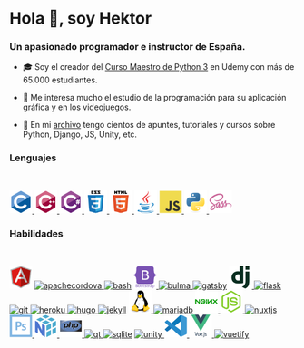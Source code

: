 <h1 align="left">Hola 👋, soy Hektor</h1>
<h3 align="left">Un apasionado programador e instructor de España.</h3>

- 🎓 Soy el creador del [Curso Maestro de Python 3](https://www.hektorprofe.net/cupon/python) en Udemy con más de 65.000 estudiantes.

- 🌱 Me interesa mucho el estudio de la programación para su aplicación gráfica y en los videojuegos.

- 📝 En mi [archivo](https://docs.hektorprofe.net/) tengo cientos de apuntes, tutoriales y cursos sobre Python, Django, JS, Unity, etc.

<!-- - 👨‍💻 Mis proyectos personales se pueden encontrar en mi [portafolio](https://hektor.dev/portafolio).

- 📝 Desde hace poco estoy publicando lo que se me ocurre en mi [blog](https://hektor.dev/). -->

<h3 align="left">Lenguajes</h3><br />
<p align="left">
    <a href="https://www.cprogramming.com/" target="_blank"> <img
            src="https://raw.githubusercontent.com/devicons/devicon/master/icons/c/c-original.svg" alt="c" width="40"
            height="40" /> </a>
    <a href="https://www.w3schools.com/cpp/" target="_blank"> <img
            src="https://raw.githubusercontent.com/devicons/devicon/master/icons/cplusplus/cplusplus-original.svg"
            alt="cplusplus" width="40" height="40" /> </a>
    <a href="https://www.w3schools.com/cs/" target="_blank"> <img
            src="https://raw.githubusercontent.com/devicons/devicon/master/icons/csharp/csharp-original.svg"
            alt="csharp" width="40" height="40" /> </a>
    <a href="https://www.w3schools.com/css/" target="_blank"> <img
            src="https://raw.githubusercontent.com/devicons/devicon/master/icons/css3/css3-original-wordmark.svg"
            alt="css3" width="40" height="40" /> </a>
    <a href="https://www.w3.org/html/" target="_blank"> <img
            src="https://raw.githubusercontent.com/devicons/devicon/master/icons/html5/html5-original-wordmark.svg"
            alt="html5" width="40" height="40" /> </a>
    <a href="https://www.java.com" target="_blank"> <img
            src="https://raw.githubusercontent.com/devicons/devicon/master/icons/java/java-original.svg" alt="java"
            width="40" height="40" /> </a>
    <a href="https://developer.mozilla.org/en-US/docs/Web/JavaScript" target="_blank"> <img
            src="https://raw.githubusercontent.com/devicons/devicon/master/icons/javascript/javascript-original.svg"
            alt="javascript" width="40" height="40" /> </a>
    <a href="https://www.python.org" target="_blank"> <img
            src="https://raw.githubusercontent.com/devicons/devicon/master/icons/python/python-original.svg"
            alt="python" width="40" height="40" /> </a>
    <a href="https://sass-lang.com" target="_blank"> <img
            src="https://raw.githubusercontent.com/devicons/devicon/master/icons/sass/sass-original.svg" alt="sass"
            width="40" height="40" /> </a>
</p>

<h3 align="left">Habilidades</h3><br />
<p align="left">
    <a href="https://angular.io" target="_blank"> <img
            src="https://raw.githubusercontent.com/devicons/devicon/master/icons/angularjs/angularjs-original.svg"
            alt="angularjs" width="40" height="40" /></a>
    <a href="https://cordova.apache.org/" target="_blank"> <img
            src="https://www.vectorlogo.zone/logos/apache_cordova/apache_cordova-icon.svg" alt="apachecordova"
            width="40" height="40" /> </a>
    <a href="https://www.gnu.org/software/bash/" target="_blank"> <img
            src="https://www.vectorlogo.zone/logos/gnu_bash/gnu_bash-icon.svg" alt="bash" width="40" height="40" /></a>
    <a href="https://getbootstrap.com" target="_blank"> <img
            src="https://raw.githubusercontent.com/devicons/devicon/master/icons/bootstrap/bootstrap-plain-wordmark.svg"
            alt="bootstrap" width="40" height="40" /> </a>
    <a href="https://bulma.io/" target="_blank"> <img
            src="https://raw.githubusercontent.com/gilbarbara/logos/804dc257b59e144eaca5bc6ffd16949752c6f789/logos/bulma.svg"
            alt="bulma" width="40" height="40" /> </a>
    <a href="https://www.gatsbyjs.com/" target="_blank"> <img
            src="https://www.vectorlogo.zone/logos/gatsbyjs/gatsbyjs-icon.svg" alt="gatsby" width="40"
            height="40" /></a>
    <a href="https://www.djangoproject.com/" target="_blank"> <img
            src="https://raw.githubusercontent.com/devicons/devicon/master/icons/django/django-plain.svg" alt="django"
            width="40" height="40" /> </a>
    <a href="https://flask.palletsprojects.com/" target="_blank"> <img
            src="https://www.vectorlogo.zone/logos/pocoo_flask/pocoo_flask-icon.svg" alt="flask" width="40"
            height="40" /> </a>
    <a href="https://git-scm.com/" target="_blank"> <img
            src="https://www.vectorlogo.zone/logos/git-scm/git-scm-icon.svg" alt="git" width="40" height="40" /> </a>
    <a href="https://heroku.com" target="_blank"> <img src="https://www.vectorlogo.zone/logos/heroku/heroku-icon.svg"
            alt="heroku" width="40" height="40" /> </a>
    <a href="https://gohugo.io/" target="_blank"> <img src="https://api.iconify.design/logos-hugo.svg" alt="hugo"
            width="40" height="40" /> </a>
    <a href="https://jekyllrb.com/" target="_blank"> <img
            src="https://www.vectorlogo.zone/logos/jekyllrb/jekyllrb-icon.svg" alt="jekyll" width="40"
            height="40" /></a>
    <a href="https://www.linux.org/" target="_blank"> <img
            src="https://raw.githubusercontent.com/devicons/devicon/master/icons/linux/linux-original.svg" alt="linux"
            width="40" height="40" /> </a>
    <a href="https://mariadb.org/" target="_blank"> <img
            src="https://www.vectorlogo.zone/logos/mariadb/mariadb-icon.svg" alt="mariadb" width="40" height="40" /></a>
    <a href="https://www.nginx.com" target="_blank"> <img
            src="https://raw.githubusercontent.com/devicons/devicon/master/icons/nginx/nginx-original.svg" alt="nginx"
            width="40" height="40" /> </a>
    <a href="https://nodejs.org" target="_blank"> <img
            src="https://raw.githubusercontent.com/devicons/devicon/master/icons/nodejs/nodejs-original.svg"
            alt="nodejs" width="40" height="40" /> </a>
    <a href="https://nuxtjs.org/" target="_blank"> <img src="https://www.vectorlogo.zone/logos/nuxtjs/nuxtjs-icon.svg"
            alt="nuxtjs" width="40" height="40" /> </a>
    <a href="https://www.photoshop.com/en" target="_blank"> <img
            src="https://raw.githubusercontent.com/devicons/devicon/master/icons/photoshop/photoshop-line.svg"
            alt="photoshop" width="40" height="40" /> </a>
    <a href="https://numpy.org/" target="_blank"> <img
            src="https://github.com/devicons/devicon/blob/master/icons/numpy/numpy-original.svg"
            alt="numpy" width="40" height="40" /> </a>
    <a href="https://www.php.net" target="_blank"> <img
            src="https://raw.githubusercontent.com/devicons/devicon/master/icons/php/php-original.svg" alt="php"
            width="40" height="40" /> </a>
    <a href="https://www.qt.io/" target="_blank"> <img
            src="https://upload.wikimedia.org/wikipedia/commons/0/0b/Qt_logo_2016.svg" alt="qt" width="40"
            height="40" /> </a>
    <a href="https://www.sqlite.org/" target="_blank"> <img
            src="https://www.vectorlogo.zone/logos/sqlite/sqlite-icon.svg" alt="sqlite" width="40" height="40" /></a>
    <a href="https://unity.com/" target="_blank"> <img src="https://www.vectorlogo.zone/logos/unity3d/unity3d-icon.svg"
            alt="unity" width="40" height="40" /> </a>
    <a href="https://code.visualstudio.com/" target="_blank"> <img
            src="https://raw.githubusercontent.com/devicons/devicon/master/icons/vscode/vscode-original.svg"
            alt="vscode" width="40" height="40" /> </a>
    <a href="https://vuejs.org/" target="_blank"> <img
            src="https://raw.githubusercontent.com/devicons/devicon/master/icons/vuejs/vuejs-original-wordmark.svg"
            alt="vuejs" width="40" height="40" /> </a>
    <a href="https://vuetifyjs.com/en/" target="_blank"> <img src="https://bestofjs.org/logos/vuetify.svg" alt="vuetify"
            width="40" height="40" /> </a>
</p>
<!--
<h3 align="left">Akademia Hektor Profe</h3>

Quizá alguno de mis cursos gratuitos te puede servir:

<a href="https://www.hektorprofe.net/cursos" target="_blank"><img src="akademia.png"></a>

<h3 align="left">Social</h3>
<p align="left">
<a href="https://codepen.io/hcosta" target="blank"><img align="center" src="https://cdn.jsdelivr.net/npm/simple-icons@3.0.1/icons/codepen.svg" alt="hcosta" height="30" width="40" /></a>
<a href="https://twitter.com/hektorprofe" target="blank"><img align="center" src="https://cdn.jsdelivr.net/npm/simple-icons@3.0.1/icons/twitter.svg" alt="hektorprofe" height="30" width="40" /></a>
<a href="https://medium.com/@hektorprofe" target="blank"><img align="center" src="https://cdn.jsdelivr.net/npm/simple-icons@3.0.1/icons/medium.svg" alt="@hektorprofe" height="30" width="40" /></a>
<a href="https://www.youtube.com/c/servorius" target="blank"><img align="center" src="https://cdn.jsdelivr.net/npm/simple-icons@3.0.1/icons/youtube.svg" alt="servorius" height="30" width="40" /></a>
<a href="https://hektor.dev/rss.xml" target="blank"><img align="center" src="https://cdn.jsdelivr.net/npm/simple-icons@3.0.1/icons/rss.svg" alt="https://hektor.dev/rss.xml" height="30" width="40" /></a>
</p>
<h3 align="left">Stats</h3><p>&nbsp;
<img align="left" src="https://github-readme-stats.vercel.app/api?username=hcosta&show_icons=true&locale=en" alt="hcosta" /></p>
-->
